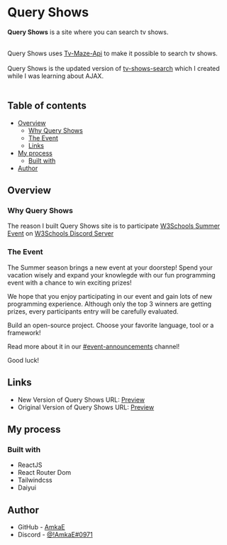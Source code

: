 # Query Shows 
**Query Shows** is a site where you can search tv shows.<br>
<br>

Query Shows uses [Tv-Maze-Api](https://www.tvmaze.com/api) to make it possible to search tv shows. <br><br>
Query Shows is the updated version of [tv-shows-search](https://tv-shows-search.netlify.app/) which I created while I was learning about AJAX.<br><br>

## Table of contents
- [Overview](#overview)
  - [Why Query Shows](#why-query-shows)
  - [The Event](#the-event)
  - [Links](#links)
- [My process](#my-process)
  - [Built with](#built-with)
- [Author](#author)

## Overview

### Why Query Shows
The reason I built Query Shows site is to participate [W3Schools Summer Event](https://discord.gg/ezwp9wh8?event=992334751157456946) on [W3Schools Discord Server](https://discord.gg/dGagDWQD)

### The Event
The Summer season brings a new event at your doorstep! Spend your vacation wisely and expand your knowlegde with our fun programming event with a chance to win exciting prizes!<br>

We hope that you enjoy participating in our event and gain lots of new programming experience. Although only the top 3 winners are getting prizes, every participants entry will be carefully evaluated.<br>

Build an open-source project. Choose your favorite language, tool or a framework!<br>

Read more about it in our [#event-announcements](https://discord.gg/7pqWCfhS) channel!<br>

Good luck!<br>

## Links

- New Version of Query Shows URL: [Preview](https://tv-shows-search.netlify.app/)
- Original Version of Query Shows URL: [Preview]()

## My process

### Built with

- ReactJS
- React Router Dom
- Tailwindcss
- Daiyui


## Author

- GitHub - [AmkaE](https://github.com/AmkaE)
- Discord - [@!AmkaE#0971](https://discord.com/users/!AmkaE#0971)
